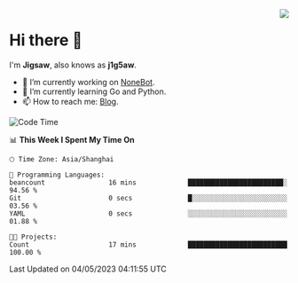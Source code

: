 <a href="#">
  <img align="right" src="https://github-readme-stats.vercel.app/api?username=j1g5awi&count_private=true&show_icons=true&title_color=80070B&text_color=B3B3B3&bg_color=212121&icon_color=80070B" />
</a>

# Hi there 👋

I'm **Jigsaw**, also knows as **j1g5aw**.

- 🔭 I’m currently working on [NoneBot](https://github.com/nonebot).
- 🌱 I’m currently learning Go and Python.
- 📫 How to reach me: [Blog](https://blog.maddestroyer.xyz/).

<!--START_SECTION:waka-->
![Code Time](http://img.shields.io/badge/Code%20Time-1%2C114%20hrs%2045%20mins-blue)

📊 **This Week I Spent My Time On** 

```text
🕑︎ Time Zone: Asia/Shanghai

💬 Programming Languages: 
beancount                16 mins             ████████████████████████░   94.56 % 
Git                      0 secs              █░░░░░░░░░░░░░░░░░░░░░░░░   03.56 % 
YAML                     0 secs              ░░░░░░░░░░░░░░░░░░░░░░░░░   01.88 % 

🐱‍💻 Projects: 
Count                    17 mins             █████████████████████████   100.00 % 
```


 Last Updated on 04/05/2023 04:11:55 UTC
<!--END_SECTION:waka-->
